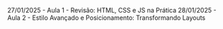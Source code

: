 27/01/2025 - Aula 1 - Revisão: HTML, CSS e JS na Prática
28/01/2025 - Aula 2 - Estilo Avançado e Posicionamento: Transformando Layouts